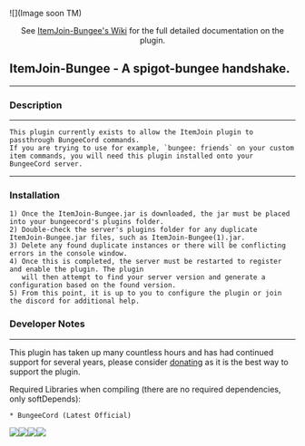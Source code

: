 ![](Image soon TM)

<p align="center">
 See <a href="https://github.com/RockinChaos/ItemJoin-Bungee/wiki">ItemJoin-Bungee's Wiki</a> for the full detailed documentation on the plugin.<br>
</p>

## ItemJoin-Bungee - A spigot-bungee handshake.
-----

### Description
-----
```
This plugin currently exists to allow the ItemJoin plugin to passthrough BungeeCord commands.
If you are trying to use for example, `bungee: friends` on your custom item commands, you will need this plugin installed onto your BungeeCord server.
```
-----
### Installation
```
1) Once the ItemJoin-Bungee.jar is downloaded, the jar must be placed into your bungeecord's plugins folder.
2) Double-check the server's plugins folder for any duplicate ItemJoin-Bungee.jar files, such as ItemJoin-Bungee(1).jar.
3) Delete any found duplicate instances or there will be conflicting errors in the console window.
4) Once this is completed, the server must be restarted to register and enable the plugin. The plugin
   will then attempt to find your server version and generate a configuration based on the found version.
5) From this point, it is up to you to configure the plugin or join the discord for additional help.
```

### Developer Notes
-----
This plugin has taken up many countless hours and has had continued support for several years, please consider [donating](https://www.paypal.me/RockinChaos) as it is the best way to support the plugin.

Required Libraries when compiling (there are no required dependencies, only softDepends):
```
* BungeeCord (Latest Official)
```

![](https://i.imgur.com/vFllc29.png)![](https://i.imgur.com/vFllc29.png)[<img src="https://i.imgur.com/WR5dVKN.png">](https://discord.gg/D5FnJ7C)[<img src="https://i.imgur.com/2YBE4mr.png">](http://ci.craftationgaming.com/)
